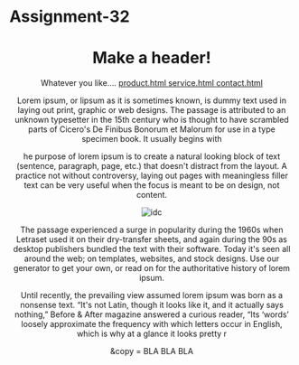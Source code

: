 # Assignment-32<!DOCKTYPE html>
<html lang="en">

<body>

<header>
<h1>
Make a header!
</h1>

<nav>
Whatever you like....

<a href="#" >
product.html
</a>
<a href="#">
service.html
</a>
<a href="#">
contact.html
</a>

</nav>

<article>

<p>
Lorem ipsum, or lipsum as it is sometimes known, is dummy text used in laying out print, graphic or web designs. The passage is attributed to an unknown typesetter in the 15th century who is thought to have scrambled parts of Cicero's De Finibus Bonorum et Malorum for use in a type specimen book. It usually begins with
</p>


<p>
he purpose of lorem ipsum is to create a natural looking block of text (sentence, paragraph, page, etc.) that doesn't distract from the layout. A practice not without controversy, laying out pages with meaningless filler text can be very useful when the focus is meant to be on design, not content.
</p>

<img 
src = "C:\Users\erjan\source\WebMarkup\pic.png"
title = "pic.png"
alt="idc"
/>

<p>
The passage experienced a surge in popularity during the 1960s when Letraset used 
it on their dry-transfer sheets, and again during the 90s as desktop publishers
 bundled the text with their software. Today it's seen all around the web; on templates,
 websites, and stock designs. Use our generator to get your own, or read on for 
 the authoritative history of lorem ipsum.
</p>

<aside>
Until recently, the prevailing view assumed lorem ipsum was born as a nonsense text.
 “It's not Latin, though it looks like it, and it actually says nothing,” 
 Before & After magazine answered a curious reader, “Its ‘words’ loosely approximate 
 the frequency with which letters occur in English, which is why at a glance it looks pretty r
</aside>

<footer>

&copy = BLA BLA BLA

</footer>



</body>
